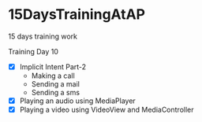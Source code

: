 # 15DaysTrainingAtAP
15 days training work

Training Day 10

- [X] Implicit Intent Part-2
  - Making a call
  - Sending a mail
  - Sending a sms
- [X] Playing an audio using MediaPlayer
- [X] Playing a video using VideoView and MediaController